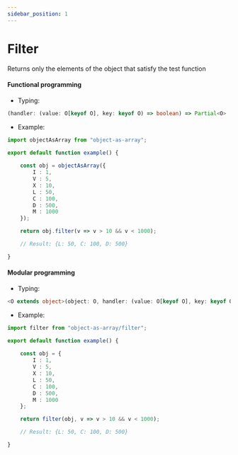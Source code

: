 ```yaml
---
sidebar_position: 1
---
```


# Filter

Returns only the elements of the object that satisfy the test function

<h4>Functional programming</h4>

 - Typing:

```ts
(handler: (value: O[keyof O], key: keyof O) => boolean) => Partial<O>
```

 - Example:

```ts
import objectAsArray from "object-as-array";

export default function example() {
    
    const obj = objectAsArray({
        I : 1,
        V : 5,
        X : 10,
        L : 50,
        C : 100,
        D : 500,
        M : 1000
    });

    return obj.filter(v => v > 10 && v < 1000);

    // Result: {L: 50, C: 100, D: 500}

}
```

<h4>Modular programming</h4>

 - Typing:

```ts
<O extends object>(object: O, handler: (value: O[keyof O], key: keyof O) => boolean) => Partial<O>
```

 - Example:

```ts
import filter from "object-as-array/filter";

export default function example() {
    
    const obj = {
        I : 1,
        V : 5,
        X : 10,
        L : 50,
        C : 100,
        D : 500,
        M : 1000
    };

    return filter(obj, v => v > 10 && v < 1000);

    // Result: {L: 50, C: 100, D: 500}

}
```
